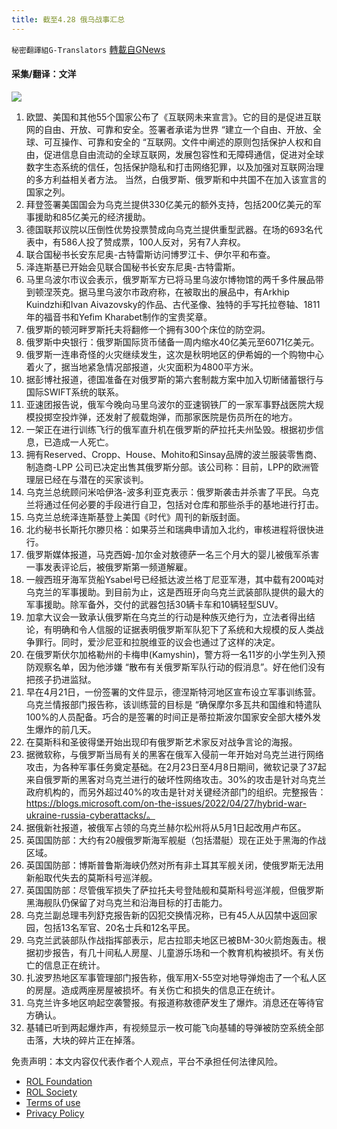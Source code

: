 ```yaml
---
title: 截至4.28 俄乌战事汇总
---
```

`秘密翻譯組G-Translators` [轉載自GNews](https://gnews.org/zh-hans/2432408/)

####  采集/翻译：文洋
 ![](https://assets.gnews.org/wp-content/uploads/2022/04/16511684211.png) 
1. 欧盟、美国和其他55个国家公布了《互联网未来宣言》。它的目的是促进互联网的自由、开放、可靠和安全。签署者承诺为世界 “建立一个自由、开放、全球、可互操作、可靠和安全的 “互联网。文件中阐述的原则包括保护人权和自由，促进信息自由流动的全球互联网，发展包容性和无障碍通信，促进对全球数字生态系统的信任，包括保护隐私和打击网络犯罪，以及加强对互联网治理的多方利益相关者方法。
当然，白俄罗斯、俄罗斯和中共国不在加入该宣言的国家之列。
2. 拜登签署美国国会为乌克兰提供330亿美元的额外支持，包括200亿美元的军事援助和85亿美元的经济援助。
3. 德国联邦议院以压倒性优势投票赞成向乌克兰提供重型武器。在场的693名代表中，有586人投了赞成票，100人反对，另有7人弃权。
4. 联合国秘书长安东尼奥-古特雷斯访问博罗江卡、伊尔平和布查。
5. 泽连斯基已开始会见联合国秘书长安东尼奥-古特雷斯。
6. 马里乌波尔市议会表示，俄罗斯军方已将马里乌波尔博物馆的两千多件展品带到顿涅茨克。据马里乌波尔市政府称，在被取出的展品中，有Arkhip Kuindzhi和Ivan Aivazovsky的作品、古代圣像、独特的手写托拉卷轴、1811年的福音书和Yefim Kharabet制作的宝贵奖章。
7. 俄罗斯的顿河畔罗斯托夫将翻修一个拥有300个床位的防空洞。
8. 俄罗斯中央银行：俄罗斯国际货币储备一周内缩水40亿美元至6071亿美元。
9. 俄罗斯一连串奇怪的火灾继续发生，这次是秋明地区的伊希姆的一个购物中心着火了，据当地紧急情况部报道，火灾面积为4800平方米。
10. 据彭博社报道，德国准备在对俄罗斯的第六套制裁方案中加入切断储蓄银行与国际SWIFT系统的联系。
11. 亚速团报告说，俄军今晚向马里乌波尔的亚速钢铁厂的一家军事野战医院大规模投掷空投炸弹，还发射了舰载炮弹，而那家医院是伤员所在的地方。
12. 一架正在进行训练飞行的俄军直升机在俄罗斯的萨拉托夫州坠毁。根据初步信息，已造成一人死亡。
13. 拥有Reserved、Cropp、House、Mohito和Sinsay品牌的波兰服装零售商、制造商-LPP 公司已决定出售其俄罗斯分部。该公司称：目前，LPP的欧洲管理层已经在与潜在的买家谈判。
14. 乌克兰总统顾问米哈伊洛-波多利亚克表示：俄罗斯袭击并杀害了平民。乌克兰将通过任何必要的手段进行自卫，包括对仓库和那些杀手的基地进行打击。
15. 乌克兰总统泽连斯基登上美国《时代》周刊的新版封面。
16. 北约秘书长斯托尔滕贝格：如果芬兰和瑞典申请加入北约，审核进程将很快进行。
17. 俄罗斯媒体报道，马克西姆-加尔金对敖德萨一名三个月大的婴儿被俄军杀害一事发表评论后，被俄罗斯第一频道解雇。
18. 一艘西班牙海军货船Ysabel号已经抵达波兰格丁尼亚军港，其中载有200吨对乌克兰的军事援助。到目前为止，这是西班牙向乌克兰武装部队提供的最大的军事援助。除军备外，交付的武器包括30辆卡车和10辆轻型SUV。
19. 加拿大议会一致承认俄罗斯在乌克兰的行动是种族灭绝行为，立法者得出结论，有明确和令人信服的证据表明俄罗斯军队犯下了系统和大规模的反人类战争罪行。同时，爱沙尼亚和拉脱维亚的议会也通过了这样的决定。
20. 在俄罗斯伏尔加格勒州的卡梅申(Kamyshin)，警方将一名11岁的小学生列入预防观察名单，因为他涉嫌 “散布有关俄罗斯军队行动的假消息”。好在他们没有把孩子扔进监狱。
21. 早在4月21日，一份签署的文件显示，德涅斯特河地区宣布设立军事训练营。乌克兰情报部门报告称，该训练营的目标是 “确保摩尔多瓦共和国维和特遣队100%的人员配备。巧合的是签署的时间正是蒂拉斯波尔国家安全部大楼外发生爆炸的前几天。
22. 在莫斯科和圣彼得堡开始出现印有俄罗斯艺术家反对战争言论的海报。
23. 据微软称，与俄罗斯当局有关的黑客在俄军入侵前一年开始对乌克兰进行网络攻击，为各种军事任务奠定基础。在2月23日至4月8日期间，微软记录了37起来自俄罗斯的黑客对乌克兰进行的破坏性网络攻击。30%的攻击是针对乌克兰政府机构的，而另外超过40%的攻击是针对关键经济部门的组织。完整报告：https://blogs.microsoft.com/on-the-issues/2022/04/27/hybrid-war-ukraine-russia-cyberattacks/。
24. 据俄新社报道，被俄军占领的乌克兰赫尔松州将从5月1日起改用卢布区。
25. 英国国防部：大约有20艘俄罗斯海军舰艇（包括潜艇）现在正处于黑海的作战区域。
26. 英国国防部：博斯普鲁斯海峡仍然对所有非土耳其军舰关闭，使俄罗斯无法用新船取代失去的莫斯科号巡洋舰。
27. 英国国防部：尽管俄军损失了萨拉托夫号登陆舰和莫斯科号巡洋舰，但俄罗斯黑海舰队仍保留了对乌克兰和沿海目标的打击能力。
28. 乌克兰副总理韦列舒克报告新的囚犯交换情况称，已有45人从囚禁中返回家园，包括13名军官、20名士兵和12名平民。
29. 乌克兰武装部队作战指挥部表示，尼古拉耶夫地区已被BM-30火箭炮轰击。根据初步报告，有几十间私人房屋、儿童游乐场和一个教育机构被损坏。有关伤亡的信息正在统计。
30. 扎波罗热地区军事管理部门报告称，俄军用X-55空对地导弹炮击了一个私人区的房屋。造成两座房屋被损坏。有关伤亡和损失的信息正在统计。
31. 乌克兰许多地区响起空袭警报。有报道称敖德萨发生了爆炸。消息还在等待官方确认。
32. 基辅已听到两起爆炸声，有视频显示一枚可能飞向基辅的导弹被防空系统全部击落，大块的碎片正在掉落。

免责声明：本文内容仅代表作者个人观点，平台不承担任何法律风险。
  
- [ROL Foundation](https://rolfoundation.org/)
- [ROL Society](https://rolsociety.org/)
- [Terms of use](https://gnews.org/terms-of-use-3/)
- [Privacy Policy](https://gnews.org/privacy-policy/)

